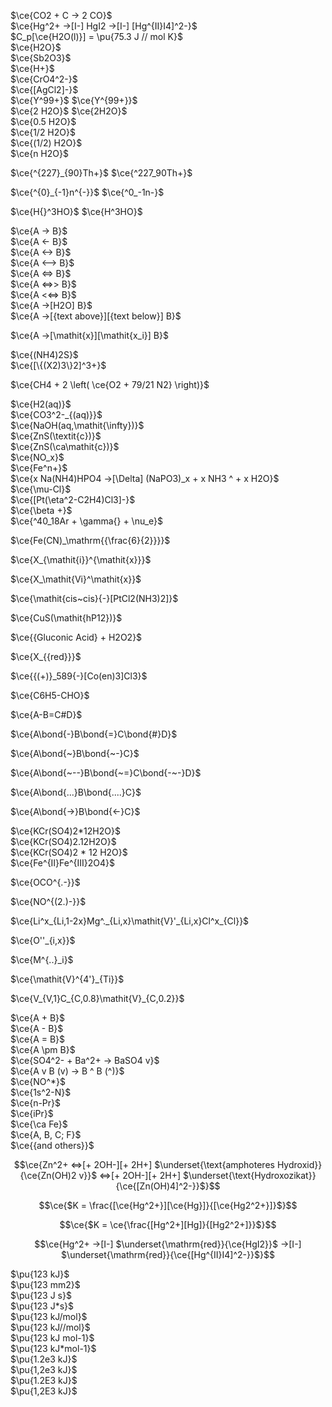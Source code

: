 $\ce{CO2 + C -> 2 CO}$  
$\ce{Hg^2+ ->[I-] HgI2 ->[I-] [Hg^{II}I4]^2-}$  
$C_p[\ce{H2O(l)}] = \pu{75.3 J // mol K}$  
$\ce{H2O}$  
$\ce{Sb2O3}$  
$\ce{H+}$  
$\ce{CrO4^2-}$  
$\ce{[AgCl2]-}$  
$\ce{Y^99+}$ $\ce{Y^{99+}}$  
$\ce{2 H2O}$ $\ce{2H2O}$  
$\ce{0.5 H2O}$  
$\ce{1/2 H2O}$  
$\ce{(1/2) H2O}$  
$\ce{n H2O}$  

$\ce{^{227}_{90}Th+}$ $\ce{^227_90Th+}$  

$\ce{^{0}_{-1}n^{-}}$ $\ce{^0_-1n-}$  

$\ce{H{}^3HO}$ $\ce{H^3HO}$  

$\ce{A -> B}$  
$\ce{A <- B}$  
$\ce{A <-> B}$  
$\ce{A <--> B}$  
$\ce{A <=> B}$  
$\ce{A <=>> B}$  
$\ce{A <<=> B}$  
$\ce{A ->[H2O] B}$  
$\ce{A ->[{text above}][{text below}] B}$  

$\ce{A ->[\mathit{x}][\mathit{x_i}] B}$  

$\ce{(NH4)2S}$  
$\ce{[\{(X2)3\}2]^3+}$  

$\ce{CH4 + 2 \left( \ce{O2 + 79/21 N2} \right)}$  

$\ce{H2(aq)}$  
$\ce{CO3^2-_{(aq)}}$  
$\ce{NaOH(aq,\mathit{\infty})}$  
$\ce{ZnS(\textit{c})}$  
$\ce{ZnS(\ca\mathit{c})}$  
$\ce{NO_x}$  
$\ce{Fe^n+}$  
$\ce{x Na(NH4)HPO4 ->[\Delta] (NaPO3)_x + x NH3 ^ + x H2O}$  
$\ce{\mu-Cl}$  
$\ce{[Pt(\eta^2-C2H4)Cl3]-}$  
$\ce{\beta +}$  
$\ce{^40_18Ar + \gamma{} + \nu_e}$  

$\ce{Fe(CN)_\mathrm{{\frac{6}{2}}}}$  

$\ce{X_{\mathit{i}}^{\mathit{x}}}$  

$\ce{X_\mathit{Vi}^\mathit{x}}$  

$\ce{\mathit{cis~cis}{-}[PtCl2(NH3)2]}$  
 
$\ce{CuS(\mathit{hP12})}$  

$\ce{{Gluconic Acid} + H2O2}$  
 
$\ce{X_{{red}}}$  

$\ce{{(+)}_589{-}[Co(en)3]Cl3}$   

$\ce{C6H5-CHO}$  

$\ce{A-B=C#D}$  

$\ce{A\bond{-}B\bond{=}C\bond{#}D}$  

$\ce{A\bond{~}B\bond{~-}C}$  

$\ce{A\bond{~--}B\bond{~=}C\bond{-~-}D}$  

$\ce{A\bond{...}B\bond{....}C}$  

$\ce{A\bond{->}B\bond{<-}C}$  

$\ce{KCr(SO4)2*12H2O}$  
$\ce{KCr(SO4)2.12H2O}$  
$\ce{KCr(SO4)2 * 12 H2O}$  
$\ce{Fe^{II}Fe^{III}2O4}$  

$\ce{OCO^{.-}}$  

$\ce{NO^{(2.)-}}$  

$\ce{Li^x_{Li,1-2x}Mg^._{Li,x}\mathit{V}'_{Li,x}Cl^x_{Cl}}$   

$\ce{O''_{i,x}}$  

$\ce{M^{..}_i}$  

$\ce{\mathit{V}^{4'}_{Ti}}$  

$\ce{V_{V,1}C_{C,0.8}\mathit{V}_{C,0.2}}$  

$\ce{A + B}$  
$\ce{A - B}$  
$\ce{A = B}$  
$\ce{A \pm B}$  
$\ce{SO4^2- + Ba^2+ -> BaSO4 v}$  
$\ce{A v B (v) -> B ^ B (^)}$  
$\ce{NO^*}$  
$\ce{1s^2-N}$  
$\ce{n-Pr}$  
$\ce{iPr}$  
 $\ce{\ca Fe}$  
 $\ce{A, B, C; F}$  
$\ce{{and others}}$

$$\ce{Zn^2+  <=>[+ 2OH-][+ 2H+]  $\underset{\text{amphoteres Hydroxid}}{\ce{Zn(OH)2 v}}$  <=>[+ 2OH-][+ 2H+]  $\underset{\text{Hydroxozikat}}{\ce{[Zn(OH)4]^2-}}$}$$  

$$\ce{$K = \frac{[\ce{Hg^2+}][\ce{Hg}]}{[\ce{Hg2^2+}]}$}$$

$$\ce{$K = \ce{\frac{[Hg^2+][Hg]}{[Hg2^2+]}}$}$$

$$\ce{Hg^2+ ->[I-]  $\underset{\mathrm{red}}{\ce{HgI2}}$  ->[I-]  $\underset{\mathrm{red}}{\ce{[Hg^{II}I4]^2-}}$}$$

$\pu{123 kJ}$  
$\pu{123 mm2}$  
$\pu{123 J s}$  
$\pu{123 J*s}$  
$\pu{123 kJ/mol}$  
$\pu{123 kJ//mol}$  
$\pu{123 kJ mol-1}$  
$\pu{123 kJ*mol-1}$   
$\pu{1.2e3 kJ}$  
$\pu{1,2e3 kJ}$  
$\pu{1.2E3 kJ}$  
$\pu{1,2E3 kJ}$  
